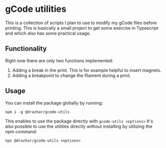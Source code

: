 # gCode utilities
This is a collection of scripts I plan to use to modify my gCode files before printing.
This is basically a small project to get some exercise in Typescript and which also has some practical usage.

## Functionality
Right now there are only two functions implemented:
1. Adding a break in the print. This is for example helpful to insert magnets.
2. Adding a breakpoint to change the filament during a print.

## Usage
You can install the package globally by running:
```
npm i -g @drazhar/gcode-utils
```
This enables to use the package directly with ``gcode-utils <options>``
It's also possible to use the utilities directly without installing by utilizing the npm command:
```
npx @drazhar/gcode-utils <options>
```